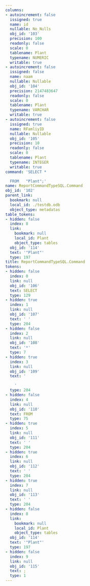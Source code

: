 ```yaml
---
columns:
- autoincrement: false
  issigned: true
  name: id
  nullable: No_Nulls
  obj_id: '103'
  precision: 100
  readonly: false
  scale: 0
  tablename: Plant
  typename: NUMERIC
  writable: true
- autoincrement: false
  issigned: false
  name: naam
  nullable: Nullable
  obj_id: '104'
  precision: 2147483647
  readonly: false
  scale: 0
  tablename: Plant
  typename: VARCHAR
  writable: true
- autoincrement: false
  issigned: true
  name: RFamliyID
  nullable: Nullable
  obj_id: '105'
  precision: 10
  readonly: false
  scale: 0
  tablename: Plant
  typename: INTEGER
  writable: true
command: 'SELECT *

  FROM   "Plant";'
name: ReportCommandTypeSQL.Command
obj_id: '102'
parent_link:
  bookmark: null
  local_id: ./testdb.odb
  object_type: metadatas
table_tokens:
- hidden: false
  index: 8
  link:
    bookmark: null
    local_id: Plant
    object_type: tables
  obj_id: '114'
  text: '"Plant"'
  type: 197
title: ReportCommandTypeSQL.Command
tokens:
- hidden: false
  index: 0
  link: null
  obj_id: '106'
  text: SELECT
  type: 129
- hidden: true
  index: 1
  link: null
  obj_id: '107'
  text: ' '
  type: 204
- hidden: false
  index: 2
  link: null
  obj_id: '108'
  text: '*'
  type: 7
- hidden: true
  index: 3
  link: null
  obj_id: '109'
  text: '

    '
  type: 204
- hidden: false
  index: 4
  link: null
  obj_id: '110'
  text: FROM
  type: 75
- hidden: true
  index: 5
  link: null
  obj_id: '111'
  text: ' '
  type: 204
- hidden: true
  index: 6
  link: null
  obj_id: '112'
  text: ' '
  type: 204
- hidden: true
  index: 7
  link: null
  obj_id: '113'
  text: ' '
  type: 204
- hidden: false
  index: 8
  link:
    bookmark: null
    local_id: Plant
    object_type: tables
  obj_id: '114'
  text: '"Plant"'
  type: 197
- hidden: false
  index: 9
  link: null
  obj_id: '115'
  text: ;
  type: 1
---
```

